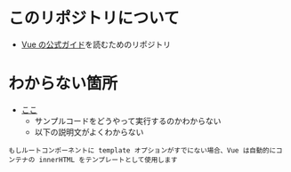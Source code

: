 # このリポジトリについて

- [Vue の公式ガイド](https://ja.vuejs.org/guide/essentials/application.html)を読むためのリポジトリ

# わからない箇所

- [ここ](https://ja.vuejs.org/guide/essentials/application.html#mounting-the-app:~:text=DOM%20%E5%86%85%E3%81%AE%E3%83%AB%E3%83%BC%E3%83%88%E3%82%B3%E3%83%B3%E3%83%9D%E3%83%BC%E3%83%8D%E3%83%B3%E3%83%88%E3%83%86%E3%83%B3%E3%83%97%E3%83%AC%E3%83%BC%E3%83%88)
  - サンプルコードをどうやって実行するのかわからない
  - 以下の説明文がよくわからない

```
もしルートコンポーネントに template オプションがすでにない場合、Vue は自動的にコンテナの innerHTML をテンプレートとして使用します
```
